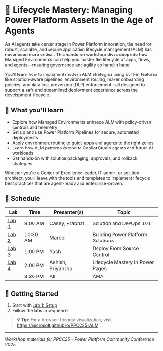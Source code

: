 # 🚀 Lifecycle Mastery: Managing Power Platform Assets in the Age of Agents

As AI agents take center stage in Power Platform innovation, the need for robust, scalable, and secure application lifecycle management (ALM) has never been more critical. This hands-on workshop dives deep into how Managed Environments can help you master the lifecycle of apps, flows, and agents—ensuring governance and agility go hand in hand.

You'll learn how to implement modern ALM strategies using built-in features like solution-aware pipelines, environment routing, maker onboarding policies, and data loss prevention (DLP) enforcement—all designed to support a safe and streamlined deployment experience across the development lifecycle.

## 🎯 What you'll learn

- Explore how Managed Environments enhance ALM with policy-driven controls and telemetry
- Set up and use Power Platform Pipelines for secure, automated deployments
- Apply environment routing to guide apps and agents to the right zones
- Learn how ALM patterns extend to Copilot Studio agents and future AI workloads
- Get hands-on with solution packaging, approvals, and rollback strategies

Whether you're a Center of Excellence leader, IT admin, or solution architect, you'll leave with the tools and templates to implement lifecycle best practices that are agent-ready and enterprise-proven.

## 📅 Schedule

| Lab | Time | Presenter(s) | Topic |
| --- | --- | --- | --- |
| [Lab 1](docs/labs/lab1/lab1.md) | 9:00 AM | Casey, Prabhat | Solution and DevOps 101 |
| [Lab 2](docs/labs/lab2/lab2.md) | 10:30 AM | Marcel | Building Power Platform Solutions |
| [Lab 3](docs/labs/lab3/lab3.md) | 1:00 PM | Yash | Deploy From Source Control |
| [Lab 4](docs/labs/lab4/lab4.md) | 2:00 PM | Ashish, Priyanshu | Lifecycle Mastery in Power Pages |
| - | 3:30 PM | All | AMA |

## 🚀 Getting Started

1. Start with [Lab 1: Setup](labs/lab1/lab1.md)
1. Follow the labs in sequence

> **💡 Tip:** For a browser-friendly visualization, visit <https://microsoft.github.io/PPCC25-ALM>

---

*Workshop materials for PPCC25 - Power Platform Community Conference 2025*